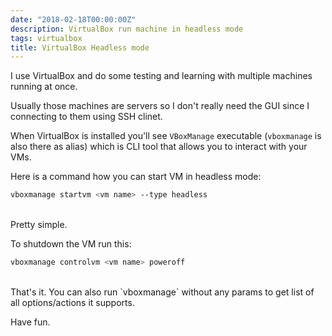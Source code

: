 ```yaml
---
date: "2018-02-18T00:00:00Z"
description: VirtualBox run machine in headless mode
tags: virtualbox
title: VirtualBox Headless mode
---
```


I use VirtualBox and do some testing and learning with multiple machines running at once.

Usually those machines are servers so I don't really need the GUI since I connecting to them using SSH clinet.

When VirtualBox is installed you'll see `VBoxManage` executable (`vboxmanage` is also there as alias) which is CLI tool
that allows you to interact with your VMs.

Here is a command how you can start VM in headless mode:

```bash
vboxmanage startvm <vm name> --type headless
```
<br/>
Pretty simple.

To shutdown the VM run this:

```bash
vboxmanage controlvm <vm name> poweroff
```
<br/>
That's it. You can also run `vboxmanage` without any params to get list of all options/actions it supports.

Have fun.
